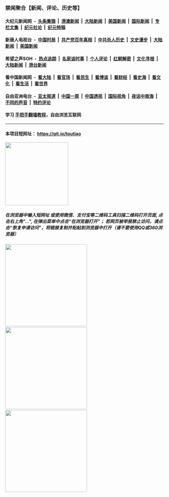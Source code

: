 ### 禁闻聚合【新闻、评论、历史等】

#### 大纪元新闻网 &nbsp;-&nbsp; [头条集锦](indexes/E头条集锦.md?t=03070202) &nbsp;|&nbsp; [港澳新闻](indexes/E港澳新闻.md?t=03070202)  &nbsp;|&nbsp; [大陆新闻](indexes/E大陆新闻.md?t=03070202) &nbsp;|&nbsp; [美国新闻](indexes/E美国新闻.md?t=03070202) &nbsp;|&nbsp; [国际新闻](indexes/E国际新闻.md?t=03070202) &nbsp;|&nbsp; [专栏文集](indexes/E专栏文集.md?t=03070202) &nbsp;|&nbsp; [纪元社论](indexes/E纪元社论.md?t=03070202) &nbsp;|&nbsp; [纪元特稿](indexes/E纪元特稿.md?t=03070202) 

#### 新唐人电视台 &nbsp;-&nbsp; [中国时局](indexes/N中国时局.md?t=03070202) &nbsp;|&nbsp; [共产党百年真相](indexes/N共产党百年真相.md?t=03070202) &nbsp;|&nbsp; [中共杀人历史](indexes/N中共杀人历史.md?t=03070202) &nbsp;|&nbsp; [文史漫步](indexes/N文史漫步.md?t=03070202) &nbsp;|&nbsp; [大陆新闻](indexes/N大陆新闻.md?t=03070202) &nbsp;|&nbsp; [美国新闻](indexes/N美国新闻.md?t=03070202)

#### 希望之声SOH &nbsp;-&nbsp; [热点追踪](indexes/H热点追踪.md?t=03070202) &nbsp;|&nbsp; [名家谈时事](indexes/H名家谈时事.md?t=03070202) &nbsp;|&nbsp; [个人评论](indexes/H个人评论.md?t=03070202)  &nbsp;|&nbsp; [红朝解密](indexes/H红朝解密.md?t=03070202) &nbsp;|&nbsp; [文化寻根](indexes/H文化寻根.md?t=03070202) &nbsp;|&nbsp; [大陆新闻](indexes/H大陆新闻.md?t=03070202) &nbsp;|&nbsp; [港台新闻](indexes/H港台新闻.md?t=03070202)

#### 看中国新闻网 &nbsp;-&nbsp; [看大陆](indexes/S看大陆.md?t=03070202) &nbsp;|&nbsp; [看官场](indexes/S看官场.md?t=03070202) &nbsp;|&nbsp; [看民生](indexes/S看民生.md?t=03070202)  &nbsp;|&nbsp; [看博谈](indexes/S看博谈.md?t=03070202) &nbsp;|&nbsp; [看财经](indexes/S看财经.md?t=03070202) &nbsp;|&nbsp; [看史海](indexes/S看史海.md?t=03070202) &nbsp;|&nbsp; [看文化](indexes/S看文化.md?t=03070202) &nbsp;|&nbsp; [看生活](indexes/S看生活.md?t=03070202) &nbsp;|&nbsp; [看世界](indexes/S看世界.md?t=03070202)

#### 自由亚洲电台 &nbsp;-&nbsp; [亚太报道](indexes/R亚太报道.md?t=03070202) &nbsp;|&nbsp; [中国一周](indexes/R中国一周.md?t=03070202) &nbsp;|&nbsp; [中国透视](indexes/R中国透视.md?t=03070202)  &nbsp;|&nbsp; [国际视角](indexes/R国际视角.md?t=03070202) &nbsp;|&nbsp; [夜话中南海](indexes/R夜话中南海.md?t=03070202) &nbsp;|&nbsp; [不同的声音](indexes/R不同的声音.md?t=03070202) &nbsp;|&nbsp; [特约评论](indexes/R特约评论.md?t=03070202)

#### 学习 [手把手翻墙教程](https://github.com/gfw-breaker/guides/wiki)，自由浏览互联网

----

#### 本项目短网址： https://git.io/toutiao
<img src="https://raw.githubusercontent.com/gfw-breaker/banned-news/master/scripts/img/qr.png" width="200px"/>  

##### 在浏览器中输入短网址 或使用微信、支付宝等二维码工具扫描二维码打开页面, 点击右上角"...", 在弹出菜单中点击“在浏览器打开”； 若网页被举报禁止访问，请点击“恢复申请访问”，将链接复制并粘贴到浏览器中打开（请不要使用QQ或360浏览器）

<img src="https://raw.githubusercontent.com/gfw-breaker/banned-news/master/scripts/img/1.png" width="260px"/> &nbsp; <img src="https://raw.githubusercontent.com/gfw-breaker/banned-news/master/scripts/img/2.png" width="260px"/> &nbsp; <img src="https://raw.githubusercontent.com/gfw-breaker/banned-news/master/scripts/img/3.png" width="260px"/>
